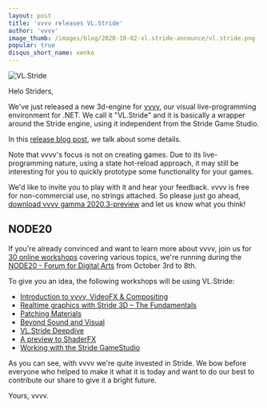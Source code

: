 ```yaml
---
layout: post
title: 'vvvv releases VL.Stride'
author: 'vvvv'
image_thumb: /images/blog/2020-10-02-vl.stride-announce/vl.stride.png
popular: true
disqus_short_name: xenko
---
```


![VL.Stride](/images/blog/2020-10-02-vl.stride-announce/vl.stride.png)

Helo Striders,

We've just released a new 3d-engine for [vvvv](http://visualprogramming.net), our visual live-programming environment for .NET. We call it "VL.Stride" and it is basically a wrapper around the Stride engine, using it independent from the Stride Game Studio. 

In this [release blog post](https://vvvv.org/blog/vl.stride-for-evvvveryone), we talk about some details.

Note that vvvv's focus is not on creating games. Due to its live-programming nature, using a state hot-reload approach, it may still be interesting for you to quickly prototype some functionality for your games.

We'd like to invite you to play with it and hear your feedback. vvvv is free for non-commercial use, no strings attached. So please just go ahead, [download vvvv gamma 2020.3-preview](http://visualprogramming.net/) and let us know what you think!

## NODE20
If you're already convinced and want to learn more about vvvv, join us for [30 online workshops](https://20.nodeforum.org/program/workshops/) covering various topics, we're running during the [NODE20 - Forum for Digital Arts](https://20.nodeforum.org/) from October 3rd to 8th.

To give you an idea, the following workshops will be using VL.Stride:

- [Introduction to vvvv, VideoFX & Compositing](https://20.nodeforum.org/program/?lectureId=Jb1dpKqvOVzARBsfv8h)
- [Realtime graphics with Stride 3D – The Fundamentals](https://20.nodeforum.org/program/?lectureId=fdmYwsGOetD3L7Vs7Iph)
- [Patching Materials](https://20.nodeforum.org/program/?lectureId=fzhQkCecOIp6kU6WsLiO)
- [Beyond Sound and Visual](https://20.nodeforum.org/program/?lectureId=nO7aO8hdYv14R1PiBPBp)
- [VL.Stride Deepdive](https://20.nodeforum.org/program/?lectureId=NNA9Lhd4ICiw6VIzlFAr)
- [A preview to ShaderFX](https://20.nodeforum.org/program/?lectureId=N02FO8JjRyk1TbJyw819)
- [Working with the Stride GameStudio](https://20.nodeforum.org/program/?lectureId=RVC2tTBN3u4EXgGc8x5W)

As you can see, with vvvv we're quite invested in Stride. We bow before everyone who helped to make it what it is today and want to do our best to contribute our share to give it a bright future. 

Yours, 
vvvv.

